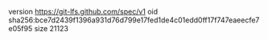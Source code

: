 version https://git-lfs.github.com/spec/v1
oid sha256:bce7d2439f1396a931d76d799e17fed1de4c01edd0ff17f747eaeecfe7e05f95
size 21123
